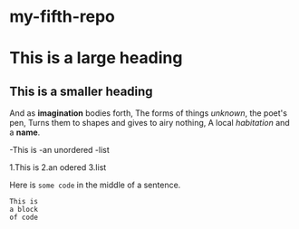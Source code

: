 # my-fifth-repo
# This is a large heading
## This is a smaller heading

And as **imagination** bodies forth,
The forms of things *unknown*, the poet's pen,
Turns them to shapes and gives to airy nothing,
A local *habitation* and a **name**.

-This is
-an unordered
-list

1.This is
2.an odered
3.list

Here is `some code` in the middle of a sentence.

```
This is
a block
of code
```


